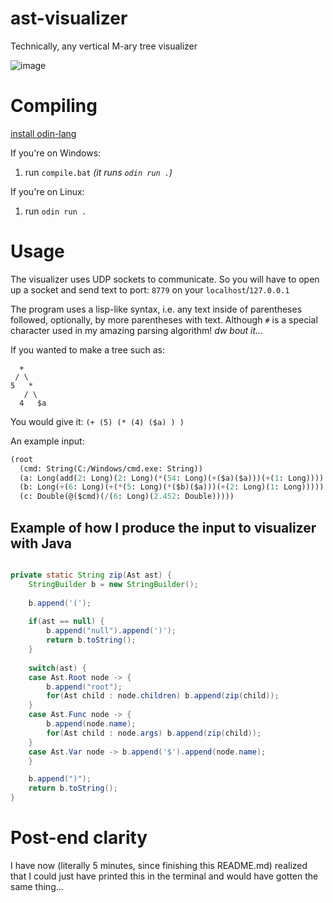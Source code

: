 # ast-visualizer
Technically, any vertical M-ary tree visualizer

![image](https://github.com/user-attachments/assets/72b2ca66-7fc2-4db9-91db-5e46ee81bc6f)

# Compiling

[install odin-lang](https://odin-lang.org/docs/install/)

If you're on Windows:  
1. run `compile.bat`   *(it runs `odin run .`)*

If you're on Linux:  
1. run `odin run .`

# Usage

The visualizer uses UDP sockets to communicate. So you will have to open up a socket and send text to port: `8779` on your `localhost`/`127.0.0.1`

The program uses a lisp-like syntax, i.e. any text inside of parentheses followed, optionally, by more parentheses with text. 
Although `#` is a special character used in my amazing parsing algorithm! *dw bout it...*

If you wanted to make a tree such as:
```
  +
 / \
5   *
   / \
  4   $a
```
You would give it: `(+ (5) (* (4) ($a) ) )`

An example input: 
```cl
(root
  (cmd: String(C:/Windows/cmd.exe: String))
  (a: Long(add(2: Long)(2: Long)(*(54: Long)(+($a)($a)))(+(1: Long))))
  (b: Long(+(6: Long)(+(*(5: Long)(*($b)($a)))(+(2: Long)(1: Long)))))
  (c: Double(@($cmd)(/(6: Long)(2.452: Double)))))
```

## Example of how I produce the input to visualizer with Java

```Java

private static String zip(Ast ast) {
    StringBuilder b = new StringBuilder();
    
    b.append('(');
    
    if(ast == null) {
        b.append("null").append(')');
        return b.toString();
    }
    
    switch(ast) {
    case Ast.Root node -> {
        b.append("root");
        for(Ast child : node.children) b.append(zip(child));
    }
    case Ast.Func node -> {
        b.append(node.name);
        for(Ast child : node.args) b.append(zip(child));
    }
    case Ast.Var node -> b.append('$').append(node.name);
    }

    b.append(")");
    return b.toString();
}
```

# Post-end clarity

I have now (literally 5 minutes, since finishing this README.md) realized that I could  just have printed this in the terminal and would have gotten the same thing...
